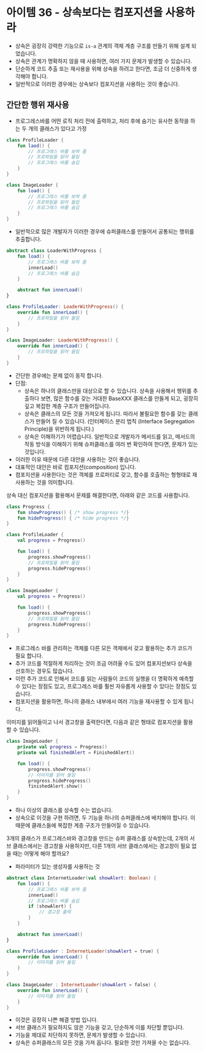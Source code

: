 # 아이템 36 - 상속보다는 컴포지션을 사용하라

- 상속은 굉장히 강력한 기능으로 `is-a` 관계의 객체 계층 구조를 만들기 위해 설계 되었습니다.
- 상속은 관계가 명확하지 않을 때 사용하면, 여러 가지 문제가 발생할 수 있습니다.
- 단순하게 코드 추출 또는 재사용을 위해 상속을 하려고 한다면, 조금 더 신중하게 생각해야 합니다.
- 일반적으로 이러한 경우에는 상속보다 컴포지션을 사용하는 것이 좋습니다.

## 간단한 행위 재사용

- 프로그레스바를 어떤 로직 처리 전에 출력하고, 처리 후에 숨기는 유사한 동작을 하는 두 개의 클래스가 있다고 가정

```kotlin
class ProfileLoader {
	fun laod() {
		// 프로그레스 바를 보여 줌
		// 프로파일을 읽어 들임
		// 프로그레스 바를 숨김
	}
}

class ImageLoader {
	fun load() {
		// 프로그레스 바를 보여 줌
		// 프로파일을 읽어 들임
		// 프로그레스 바를 숨김
	}
}
```

- 일반적으로 많은 개발자가 이러한 경우에 슈퍼클래스를 만들어서 공통되는 행위를 추출합니다.

```kotlin
abstract class LoaderWithProgress {
	fun load() {
		// 프로그레스 바를 보여 줌
		innerLoad()
		// 프로그레스 바를 숨김
	}

	abstract fun innerLoad()
}

class ProfileLoader: LoaderWithProgress() {
	override fun innerLoad() {
		// 프로파일을 읽어 들임
	}
}

class ImageLoader: LoaderWithProgress() {
	override fun innerLoad() {
		// 프로파일을 읽어 들임
	}
}
```

- 간단한 경우에는 문제 없이 동작 합니다.
- 단점:
    - 상속은 하나의 클래스만을 대상으로 할 수 있습니다. 상속을 사용해서 행위를 추출하다 보면, 많은 함수를 갖는 거대한 BaseXXX 클래스를 만들게 되고, 굉장히 깊고 복잡한 계층 구조가 만들어집니다.
    - 상속은 클래스의 모든 것을 가져오게 됩니다. 따라서 불필요한 함수를 갖는 클래스가 만들어 질 수 있습니다. (인터페이스 분리 법칙 (Interface Segregation Principle)을 위반하게 됩니다.)
    - 상속은 이해하기가 어렵습니다. 일반적으로 개발자가 메서드를 읽고, 메서드의 작동 방식을 이해하기 위해 슈퍼클래스를 여러 번 확인하여 한다면, 문제가 있는 것입니다.
- 이러한 이유 때문에 다른 대안을 사용하는 것이 좋습니다.
- 대표적인 대안은 바로 컴포지션(composition) 입니다.
- 컴포지션을 사용한다는 것은 객체를 프로퍼티로 갖고, 함수를 호출하는 형형태로 재사용하는 것을 의미합니다.

상속 대신 컴포지션을 활용해서 문제를 해결한다면, 아래와 같은 코드를 사용합니다.

```kotlin
class Progress {
	fun showProgress() { /* show progress */}
	fun hideProgress() { /* hide progress */}
}

class ProfileLoader {
	val progress = Progress()

	fun load() {
		progress.showProgress()
		// 프로파일을 읽어 들임
		progress.hideProgress()
	}
}

class ImageLoader {
	val progress = Progress()

	fun load() {
		progress.showProgress()
		// 프로파일을 읽어 들임
		progress.hideProgress()
	}
}
```

- 프로그레스 바를 관리하는 객체를 다른 모든 객체에서 갖고 활용하는 추가 코드가 필요 합니다.
- 추가 코드를 적절하게 처리하는 것이 조금 어려울 수도 있어 컴포지션보다 상속을 선호하는 경우도 많습니다.
- 이런 추가 코드로 인해서 코드를 읽는 사람들이 코드의 실행을 더 명확하게 예측할 수 있다는 장점도 있고, 프로그레스 바를 훨씬 자유롭게 사용할 수 있다는 장점도 있습니다.
- 컴포지션을 활용하면, 하나의 클래스 내부에서 여러 기능을 재사용할 수 있게 됩니다.

이미지를 읽어들이고 나서 경고창을 출력한다면, 다음과 같은 형태로 컴포지션을 활용 할 수 있습니다.

```kotlin
class ImageLoader {
	private val progress = Progress()
	private val finishedAlert = FinishedAlert()

	fun load() {
		progress.showProgress()
		// 이미지를 읽어 들임
		progress.hideProgress()
		finishedAlert.show()
	}
}
```

- 하나 이상의 클래스를 상속할 수는 없습니다.
- 상속으로 이것을 구현 하려면, 두 기능을 하나의 슈퍼클래스에 배치해야 합니다. 이 때문에 클래스들에 복잡한 계층 구조가 만들어질 수 있습니다.

3개의 클래스가 프로그레스바와 경고창을 만드는 슈퍼 클래스를 상속받는데, 2개의 서브 클래스에서는 경고창을 사용하지만, 다른 1개의 서브 클래스에서는 경고창이 필요 없을 때는 어떻게 해야 할까요?

- 파라미터가 있는 생성자를 사용하는 것

```kotlin
abstract class InternetLoader(val showAlert: Boolean) {
	fun load() {
		// 프로그레스 바를 보여 줌
		innerLoad()
		// 프로그레스 바를 숨김
		if (showAlert) {
			// 경고창 출력
		}
	}

	abstract fun innerLoad()
}

class ProfileLoader : InternetLoader(showAlert = true) {
	override fun innerLoad() {
		// 이미지를 읽어 들임
	}
}

class ImageLoader : InternetLoader(showAlert = false) {
	override fun innerLoad() {
		// 이미지를 읽어 들임
	}
}
```

- 이것은 굉장히 나쁜 해결 방법 입니다.
- 서브 클래스가 필요하지도 않은 기능을 갖고, 단순하게 이를 차단할 뿐입니다.
- 기능을 제대로 차단하지 못하면, 문제가 발생할 수 있습니다.
- 상속은 슈퍼클래스의 모든 것을 가져 옵니다. 필요한 것만 가져올 수는 없습니다.